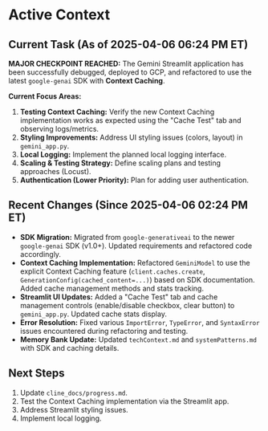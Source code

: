 # Active Context

## Current Task (As of 2025-04-06 06:24 PM ET)

**MAJOR CHECKPOINT REACHED:** The Gemini Streamlit application has been successfully debugged, deployed to GCP, and refactored to use the latest `google-genai` SDK with **Context Caching**.

**Current Focus Areas:**

1.  **Testing Context Caching:** Verify the new Context Caching implementation works as expected using the "Cache Test" tab and observing logs/metrics.
2.  **Styling Improvements:** Address UI styling issues (colors, layout) in `gemini_app.py`.
3.  **Local Logging:** Implement the planned local logging interface.
4.  **Scaling & Testing Strategy:** Define scaling plans and testing approaches (Locust).
5.  **Authentication (Lower Priority):** Plan for adding user authentication.

## Recent Changes (Since 2025-04-06 02:24 PM ET)

*   **SDK Migration:** Migrated from `google-generativeai` to the newer `google-genai` SDK (v1.0+). Updated requirements and refactored code accordingly.
*   **Context Caching Implementation:** Refactored `GeminiModel` to use the explicit Context Caching feature (`client.caches.create`, `GenerationConfig(cached_content=...)`) based on SDK documentation. Added cache management methods and stats tracking.
*   **Streamlit UI Updates:** Added a "Cache Test" tab and cache management controls (enable/disable checkbox, clear button) to `gemini_app.py`. Updated cache stats display.
*   **Error Resolution:** Fixed various `ImportError`, `TypeError`, and `SyntaxError` issues encountered during refactoring and testing.
*   **Memory Bank Update:** Updated `techContext.md` and `systemPatterns.md` with SDK and caching details.

## Next Steps

1.  Update `cline_docs/progress.md`.
2.  Test the Context Caching implementation via the Streamlit app.
3.  Address Streamlit styling issues.
4.  Implement local logging.
